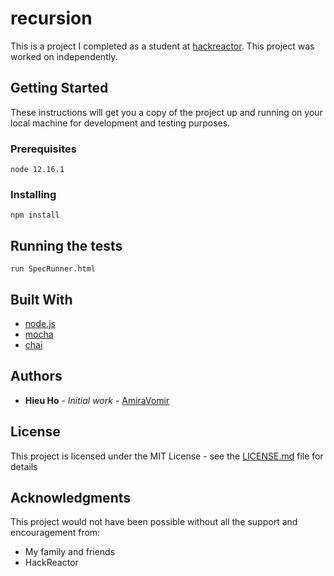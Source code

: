 # recursion
This is a project I completed as a student at [hackreactor](http://hackreactor.com). This project was worked on independently.

## Getting Started

These instructions will get you a copy of the project up and running on your local machine for development and testing purposes.

### Prerequisites

```
node 12.16.1
```

### Installing

```
npm install
```

## Running the tests

```
run SpecRunner.html
```

## Built With

* [node.js](https://nodejs.org/en/)
* [mocha](https://mochajs.org/)
* [chai](https://www.chaijs.com/)

## Authors

* **Hieu Ho** - *Initial work* - [AmiraVomir](https://github.com/AmiraVomir)

## License

This project is licensed under the MIT License - see the [LICENSE.md](LICENSE.md) file for details

## Acknowledgments

This project would not have been possible without all the support and encouragement from:

* My family and friends
* HackReactor
